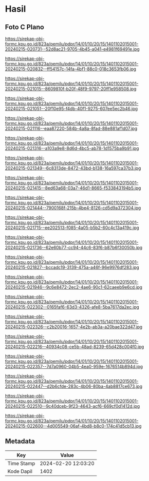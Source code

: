 # Hasil

## Foto C Plano

https://sirekap-obj-formc.kpu.go.id/823a/pemilu/pdpr/14/01/10/20/15/1401102015001-20240215-020731--52d8ac21-9705-4b45-a041-e4981f69491e.jpg

https://sirekap-obj-formc.kpu.go.id/823a/pemilu/pdpr/14/01/10/20/15/1401102015001-20240215-020832--ff54157c-14fa-4bf1-88c0-018c3653fb06.jpg

https://sirekap-obj-formc.kpu.go.id/823a/pemilu/pdpr/14/01/10/20/15/1401102015001-20240215-021015--8609810f-b20f-48f9-9797-20ff1e958508.jpg

https://sirekap-obj-formc.kpu.go.id/823a/pemilu/pdpr/14/01/10/20/15/1401102015001-20240215-021051--20f10e95-f4db-40f1-9275-607ee5ec2b46.jpg

https://sirekap-obj-formc.kpu.go.id/823a/pemilu/pdpr/14/01/10/20/15/1401102015001-20240215-021116--eaa87220-584b-4a8a-8fad-88e881af1d07.jpg

https://sirekap-obj-formc.kpu.go.id/823a/pemilu/pdpr/14/01/10/20/15/1401102015001-20240215-021316--a103a9e8-8d6d-4bc5-ab78-1d1575ba9b91.jpg

https://sirekap-obj-formc.kpu.go.id/823a/pemilu/pdpr/14/01/10/20/15/1401102015001-20240215-021349--6c8313de-8472-43bd-b138-16a597ca37b3.jpg

https://sirekap-obj-formc.kpu.go.id/823a/pemilu/pdpr/14/01/10/20/15/1401102015001-20240215-021415--8ed63a68-03a7-46d1-8665-f533843194b5.jpg

https://sirekap-obj-formc.kpu.go.id/823a/pemilu/pdpr/14/01/10/20/15/1401102015001-20240215-021444--7900168f-215b-4be4-8126-cd5d9a372304.jpg

https://sirekap-obj-formc.kpu.go.id/823a/pemilu/pdpr/14/01/10/20/15/1401102015001-20240215-021715--ee202513-f085-4a05-b5b2-60c4c13a419c.jpg

https://sirekap-obj-formc.kpu.go.id/823a/pemilu/pdpr/14/01/10/20/15/1401102015001-20240215-021736--62e60b77-cc94-44c6-83f6-b87b6f30050b.jpg

https://sirekap-obj-formc.kpu.go.id/823a/pemilu/pdpr/14/01/10/20/15/1401102015001-20240215-021827--bccadc19-3139-475a-a46f-96e9976df283.jpg

https://sirekap-obj-formc.kpu.go.id/823a/pemilu/pdpr/14/01/10/20/15/1401102015001-20240215-021946--9c6e8472-2ec2-4ae6-90c1-62caeeb9e6cd.jpg

https://sirekap-obj-formc.kpu.go.id/823a/pemilu/pdpr/14/01/10/20/15/1401102015001-20240215-022302--0165faf6-63d3-4326-afe8-5ba7617da2ec.jpg

https://sirekap-obj-formc.kpu.go.id/823a/pemilu/pdpr/14/01/10/20/15/1401102015001-20240215-022326--c2b20016-1657-4e2b-ab3a-a20bae322d47.jpg

https://sirekap-obj-formc.kpu.go.id/823a/pemilu/pdpr/14/01/10/20/15/1401102015001-20240215-022216--40934c08-ce5b-48ad-8239-65d428c004f0.jpg

https://sirekap-obj-formc.kpu.go.id/823a/pemilu/pdpr/14/01/10/20/15/1401102015001-20240215-022357--7d7a0960-04b5-4ea0-959e-1676514b894d.jpg

https://sirekap-obj-formc.kpu.go.id/823a/pemilu/pdpr/14/01/10/20/15/1401102015001-20240215-022447--d2b6cfde-283c-4b06-80ba-4ab8817ce673.jpg

https://sirekap-obj-formc.kpu.go.id/823a/pemilu/pdpr/14/01/10/20/15/1401102015001-20240215-022510--9c40dceb-9f23-4643-acf6-669cf0d1412d.jpg

https://sirekap-obj-formc.kpu.go.id/823a/pemilu/pdpr/14/01/10/20/15/1401102015001-20240215-022600--4d005549-06af-4bd8-b8c0-174c41d5cb13.jpg


## Metadata

| Key        | Value               |
| ---------- | ------------------- |
| Time Stamp | 2024-02-20 12:03:20 |
| Kode Dapil | 1402                |



